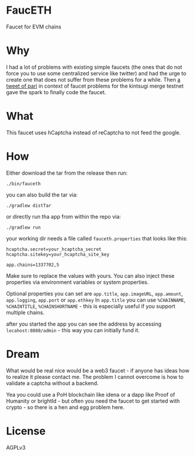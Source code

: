 # FaucETH

Faucet for EVM chains

# Why

I had a lot of problems with existing simple faucets (the ones that do not force you to use some centralized service like twitter) and had the urge to create one that does not suffer from these problems for a while. 
Then [a tweet of pari](https://twitter.com/parithosh_j/status/1471888173366235143) in context of faucet problems for the kintsugi merge testnet gave the spark to finally code the faucet.

# What

This faucet uses hCaptcha instead of reCaptcha to not feed the google.

# How

Either download the tar from the release then run:

`./bin/fauceth`

you can also build the tar via:

`./gradlew distTar`

or directly run tha app from within the repo via:

`./gradlew run`

your working dir needs a file called `fauceth.properties` that looks like this:

```properties
hcaptcha.secret=your_hcaptcha_secret
hcaptcha.sitekey=your_hcaptcha_site_key

app.chains=1337702,5
```

Make sure to replace the values with yours. You can also inject these properties via environment variables or system properties.

Optional properties you can set are `app.title`, `app.imageURL`, `app.amount`, `app.logging`, `app.port` or `app.ethkey`
In `app.title` you can use `%CHAINNAME`, `%CHAINTITLE`, `%CHAINSHORTNAME` - this is especially useful if you support multiple chains.

after you started the app you can see the address by accessing `locahost:8080/admin` - this way you can initially fund it.

# Dream

What would be real nice would be a web3 faucet - if anyone has ideas how to realize it please contact me. The problem I cannot overcome is how to validate a captcha without a backend.

Yea you could use a PoH blockchain like idena or a dapp like Proof of Humanity or brightId - but often you need the faucet to get started with crypto - so there is a hen and egg problem here.

# License

AGPLv3
